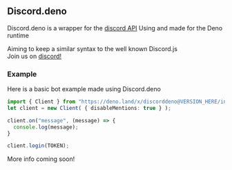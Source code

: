 ## Discord.deno

Discord.deno is a wrapper for the [discord API](https://discord.com/developers/docs) Using and made for the Deno runtime

Aiming to keep a similar syntax to the well known Discord.js<br>
Join us on [discord!](https://discord.gg/UjvN7Yg)

### Example

Here is a basic bot example made using Discord.deno

```ts
import { Client } from "https://deno.land/x/discorddeno@VERSION_HERE/index.ts"
let client = new Client( { disableMentions: true } );

client.on("message", (message) => {
  console.log(message);
}

client.login(TOKEN);
```

More info coming soon!
